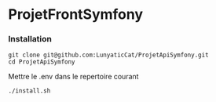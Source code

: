 # ProjetFrontSymfony

### Installation

```
git clone git@github.com:LunyaticCat/ProjetApiSymfony.git
cd ProjetApiSymfony
```

Mettre le .env dans le repertoire courant

```
./install.sh
```
